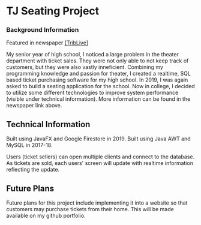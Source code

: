 # TJ Seating Project
### Background Information

Featured in newspaper [[TribLive]](https://triblive.com/local/southhills/13397055-74/thomas-jefferson-hs-student-digitizes-spring-musical-ticket-reservations)

My senior year of high school, I noticed a large problem in the theater department with ticket sales. They were not only able to not keep track of customers, but they were also vastly inneficient. Combining my programming knowledge and passion for theater, I created a realtime, SQL based ticket purchasing software for my high school. 
In 2019, I was again asked to build a seating application for the school. Now in college, I decided to utilize some different technologies to improve system performance (visible under technical information).
More information can be found in the newspaper link above.

## Technical Information
Built using JavaFX and Google Firestore in 2019.
Built using Java AWT and MySQL in 2017-18.

Users (ticket sellers) can open multiple clients and connect to the database. As tickets are sold, each users' screen will update with realtime information reflecting the update.

## Future Plans
Future plans for this project include implementing it into a website so that customers may purchase tickets from their home.
This will be made available on my github portfolio.